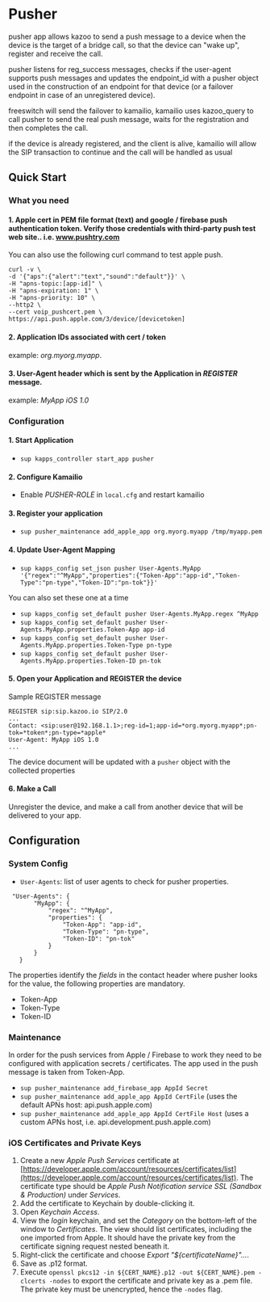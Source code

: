 
# Pusher
pusher app allows kazoo to send a push message to a device when the device is the target of a bridge call, so that the device can "wake up", register and receive the call.

pusher listens for reg_success messages, checks if the user-agent supports push messages and updates the endpoint_id with a pusher object used in the construction of an endpoint for that device (or a failover endpoint in case of an unregistered device).

freeswitch will send the failover to kamailio, kamailio uses kazoo_query to call pusher to send the real push message, waits for the registration and then completes the call.

if the device is already registered, and the client is alive, kamailio will allow the SIP transaction to continue and the call will be handled as usual

## Quick Start

### What you need
#### 1. Apple cert in PEM file format (text) and google / firebase push authentication token.  Verify those credentials with third-party push test web site.. i.e. www.pushtry.com

You can also use the following curl command to test apple push.

```curl
curl -v \
-d '{"aps":{"alert":"text","sound":"default"}}' \
-H "apns-topic:[app-id]" \
-H "apns-expiration: 1" \
-H "apns-priority: 10" \
--http2 \
--cert voip_pushcert.pem \
https://api.push.apple.com/3/device/[devicetoken]
```

#### 2. Application IDs associated with cert / token
  example: *org.myorg.myapp*.

#### 3. User-Agent header which is sent by the Application in *REGISTER* message.
  example: *MyApp iOS 1.0* 

### Configuration

#### 1. Start Application
 * `sup kapps_controller start_app pusher`
 
#### 2. Configure Kamailio
 * Enable *PUSHER-ROLE*  in `local.cfg` and restart kamailio

#### 3. Register your application
 * `sup pusher_maintenance add_apple_app org.myorg.myapp /tmp/myapp.pem`

#### 4. Update User-Agent Mapping

 * `sup kapps_config set_json pusher User-Agents.MyApp '{"regex":"^MyApp","properties":{"Token-App":"app-id","Token-Type":"pn-type","Token-ID":"pn-tok"}}'`
 
 You can also set these one at a time
 
* `sup kapps_config set_default pusher User-Agents.MyApp.regex ^MyApp`
* `sup kapps_config set_default pusher User-Agents.MyApp.properties.Token-App app-id`
* `sup kapps_config set_default pusher User-Agents.MyApp.properties.Token-Type pn-type`
* `sup kapps_config set_default pusher User-Agents.MyApp.properties.Token-ID pn-tok`

#### 5. Open your Application and REGISTER the device

Sample REGISTER message

```
REGISTER sip:sip.kazoo.io SIP/2.0
...
Contact: <sip:user@192.168.1.1>;reg-id=1;app-id=*org.myorg.myapp*;pn-tok=*token*;pn-type=*apple*
User-Agent: MyApp iOS 1.0
...
```

The device document will be updated with a `pusher` object with the collected properties

#### 6. Make a Call

Unregister the device, and make a call from another device that will be delivered to your app.

## Configuration

### System Config

* `User-Agents`: list of user agents to check for pusher properties.

```
 "User-Agents": {
       "MyApp": {
           "regex": "^MyApp",
           "properties": {
               "Token-App": "app-id",
               "Token-Type": "pn-type",
               "Token-ID": "pn-tok"
           }
       }
   }
```

The properties identify the *fields*  in the contact header where pusher looks for the value, the following properties are mandatory.
   * Token-App
   * Token-Type
   * Token-ID

### Maintenance

In order for the push services from Apple / Firebase to work they need to be configured with application secrets / certificates. The app used in the push message is taken from Token-App.

* `sup pusher_maintenance add_firebase_app AppId Secret`
* `sup pusher_maintenance add_apple_app AppId CertFile` (uses the default APNs host: api.push.apple.com)
* `sup pusher_maintenance add_apple_app AppId CertFile Host` (uses a custom APNs host, i.e. api.development.push.apple.com)

### iOS Certificates and Private Keys

1. Create a new _Apple Push Services_ certificate at [https://developer.apple.com/account/resources/certificates/list](https://developer.apple.com/account/resources/certificates/list). The certificate type should be _Apple Push Notification service SSL (Sandbox & Production)_ under _Services_.
2. Add the certificate to Keychain by double-clicking it.
3. Open _Keychain Access_.
4. View the _login_ keychain, and set the _Category_ on the bottom-left of the window to _Certificates_. The view should list certificates, including the one imported from Apple. It should have the private key from the certificate signing request nested beneath it.
5. Right-click the certificate and choose _Export "${certificateName}"..._.
6. Save as .p12 format.
7. Execute `openssl pkcs12 -in ${CERT_NAME}.p12 -out ${CERT_NAME}.pem -clcerts -nodes` to export the certificate and private key as a .pem file. The private key must be unencrypted, hence the `-nodes` flag.
